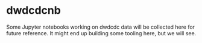 # dwdcdcnb

Some Jupyter notebooks working on dwdcdc data will be collected here for future reference. It might end up building some tooling here, but we will see.
